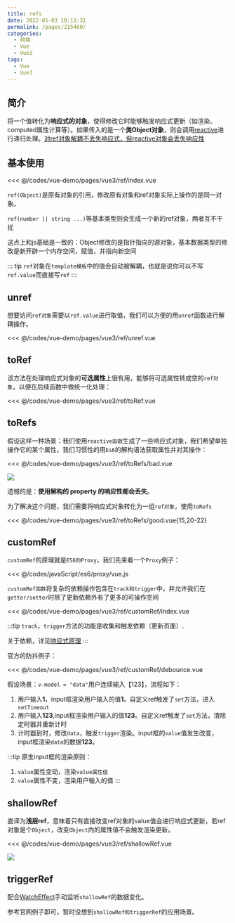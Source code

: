 ```yaml
---
title: refs
date: 2022-05-03 10:13:31
permalink: /pages/215460/
categories:
  - 前端
  - Vue
  - Vue3
tags:
  - Vue
  - Vue3
---
```




## 简介

将一个值转化为**响应式的对象**，使得修改它时能够触发响应式更新（如渲染、computed属性计算等）。如果传入的是一个**类Object对象**，则会调用[reactive](/pages/f5d7a4/)进行递归处理。[对ref对象解耦不丢失响应式，但reactive对象会丢失响应性](#toRefs)

## 基本使用

<<< @/codes/vue-demo/pages/vue3/ref/index.vue

`ref(Object)`是原有对象的引用，修改原有对象和ref对象实际上操作的是同一对象。

`ref(number || string ...)`等基本类型则会生成一个新的ref对象，两者互不干扰

这点上和js基础是一致的：Object修改的是指针指向的源对象，基本数据类型的修改是新开辟一个内存空间，赋值，并指向新空间

::: tip
`ref`对象在`template模板`中的值会自动被解耦，也就是说你可以不写`ref.value`而直接写`ref`
:::


## unref

想要访问`ref对象`需要以`ref.value`进行取值，我们可以方便的用`unref`函数进行解耦操作。

<<< @/codes/vue-demo/pages/vue3/ref/unref.vue

## toRef

该方法在处理响应式对象的**可选属性**上很有用，能够将可选属性转成空的`ref对象`，以便在后续函数中做统一化处理：

<<< @/codes/vue-demo/pages/vue3/ref/toRef.vue

## toRefs

假设这样一种场景：我们使用`reactive函数`生成了一些响应式对象，我们希望单独操作它的某个属性，我们习惯性的用`Es6`的解构语法获取属性并对其操作：

<<< @/codes/vue-demo/pages/vue3/ref/toRefs/bad.vue

![](https://linyc.oss-cn-beijing.aliyuncs.com/torefs.gif)

遗憾的是：**使用解构的 property 的响应性都会丢失**。

为了解决这个问题，我们需要将响应式对象转化为一组`ref对象`，使用`toRefs`

<<< @/codes/vue-demo/pages/vue3/ref/toRefs/good.vue{15,20-22}

## customRef


`customRef`的原理就是`ES6的Proxy`，我们先来看一个`Proxy`例子：

<<< @/codes/javaScript/es6/proxy/vue.js

`customRef函数`将复杂的依赖操作包含在`track和trigger`中，并允许我们在`getter/setter`时除了更新依赖外有了更多的可操作空间

<<< @/codes/vue-demo/pages/vue3/ref/customRef/index.vue

:::tip
`track`，`trigger`方法的功能是收集和触发依赖（更新页面）.

关于依赖，详见[响应式原理](/pages/984d41/)
:::

官方的防抖例子：

<<< @/codes/vue-demo/pages/vue3/ref/customRef/debounce.vue


假设场景：`v-model = "data"`用户连续输入【123】，流程如下：
1.  用户输入**1**，input框渲染用户输入的值**1**。自定义ref触发了`set`方法，进入`setTimeout`
2.  用户输入**123**,input框渲染用户输入的值**123**。自定义ref触发了`set`方法，清除定时器并重新计时
3.  计时器到时，修改`data`，触发`trigger`渲染。input框的`value`值发生改变，input框渲染`data`的数据**123**。

:::tip
原生input框的渲染原则：
  1.  `value`属性变动，渲染`value属性值`
  2.  `value`属性不变，渲染用户输入的值 
:::

## shallowRef

直译为**浅层ref**，意味着只有直接改变ref对象的value值会进行响应式更新，若ref对象是个`Object`，改变`Object`内的属性值不会触发渲染更新。

<<< @/codes/vue-demo/pages/vue3/ref/shallowRef.vue

![](https://linyc.oss-cn-beijing.aliyuncs.com/shallowRef.gif)

## triggerRef

配合[WatchEffect](/pages/f8fb4f/)手动监听`shallowRef`的数据变化。

参考官网例子即可，暂时没想到`shallowRef和triggerRef`的应用场景。